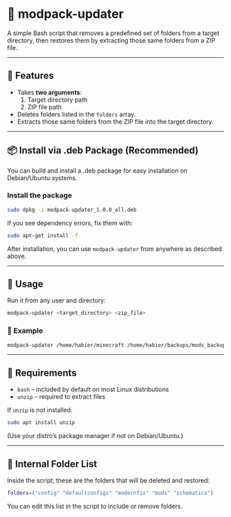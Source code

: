 # 🧩 modpack-updater

A simple Bash script that removes a predefined set of folders from a target directory, then restores them by extracting those same folders from a ZIP file.

---

## 🚀 Features

- Takes **two arguments**:
    1. Target directory path
    2. ZIP file path
- Deletes folders listed in the `folders` array.
- Extracts those same folders from the ZIP file into the target directory.

---

## 📦 Install via .deb Package (Recommended)

You can build and install a .deb package for easy installation on Debian/Ubuntu systems.

### Install the package

```bash
sudo dpkg -i modpack-updater_1.0.0_all.deb
```

If you see dependency errors, fix them with:

```bash
sudo apt-get install -f
```

After installation, you can use `modpack-updater` from anywhere as described above.

---

## 🧠 Usage

Run it from any user and directory:

```bash
modpack-updater <target_directory> <zip_file>
```

### 📘 Example

```bash
modpack-updater /home/habier/minecraft /home/habier/backups/mods_backup.zip
```

---

## 🧰 Requirements

- `bash` – included by default on most Linux distributions
- `unzip` – required to extract files

If `unzip` is not installed:

```bash
sudo apt install unzip
```
(Use your distro’s package manager if not on Debian/Ubuntu.)

---

## 🧾 Internal Folder List

Inside the script, these are the folders that will be deleted and restored:

```bash
folders=("config" "defaultconfigs" "modernfix" "mods" "schematics")
```
You can edit this list in the script to include or remove folders.
